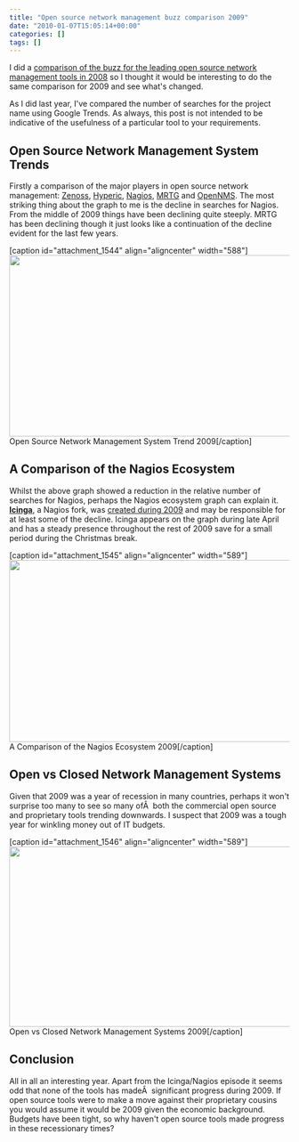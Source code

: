 ```yaml
---
title: "Open source network management buzz comparison 2009"
date: "2010-01-07T15:05:14+00:00"
categories: []
tags: []
---
```


I did a <a href="http://techteapot.com/open-source-network-management-buzz-comparison-2008/">comparison of the buzz for the leading open source network management tools in 2008</a> so I thought it would be interesting to do the same comparison for 2009 and see what's changed.

As I did last year, I've compared the number of searches for the project name using Google Trends. As always, this post is not intended to be indicative of the usefulness of a particular tool to your requirements.
<h2>Open Source Network Management System Trends</h2>
Firstly a comparison of the major players in open source network management: <a href="http://www.zenoss.com/">Zenoss</a>, <a href="http://www.hyperic.com/">Hyperic</a>, <a href="http://www.nagios.org/">Nagios</a>, <a href="http://oss.oetiker.ch/mrtg/">MRTG</a> and <a href="http://www.opennms.org/">OpenNMS</a>. The most striking thing about the graph to me is the decline in searches for Nagios. From the middle of 2009 things have been declining quite steeply. MRTG has been declining though it just looks like a continuation of the decline evident for the last few years.

[caption id="attachment_1544" align="aligncenter" width="588"]<a href="http://techteapot.com/wp-content/uploads/2010/01/zenoss-vs-hyperic-vs-nagios-vs-mrtg-vs-opennms.png"><img class="size-full wp-image-1544" title="Open Source Network Management System Trend 2009" src="http://techteapot.com/wp-content/uploads/2010/01/zenoss-vs-hyperic-vs-nagios-vs-mrtg-vs-opennms.png" alt="" width="588" height="326" /></a> Open Source Network Management System Trend 2009[/caption]
<h2>A Comparison of the Nagios Ecosystem</h2>
Whilst the above graph showed a reduction in the relative number of searches for Nagios, perhaps the Nagios ecosystem graph can explain it. <a href="http://www.icinga.org/"><strong>Icinga</strong></a>, a Nagios fork, was <a href="http://techteapot.com/nagios-begets-icinga/">created during 2009</a> and may be responsible for at least some of the decline. Icinga appears on the graph during late April and has a steady presence throughout the rest of 2009 save for a small period during the Christmas break.

[caption id="attachment_1545" align="aligncenter" width="589"]<a href="http://techteapot.com/wp-content/uploads/2010/01/nagios-vs-centreon-vs-opsview-vs-icinga.png"><img class="size-full wp-image-1545" title="A Comparison of the Nagios Ecosystem 2009" src="http://techteapot.com/wp-content/uploads/2010/01/nagios-vs-centreon-vs-opsview-vs-icinga.png" alt="" width="589" height="327" /></a> A Comparison of the Nagios Ecosystem 2009[/caption]
<h2>Open vs Closed Network Management Systems</h2>
Given that 2009 was a year of recession in many countries, perhaps it won't surprise too many to see so many ofÂ  both the commercial open source and proprietary tools trending downwards. I suspect that 2009 was a tough year for winkling money out of IT budgets.

[caption id="attachment_1546" align="aligncenter" width="589"]<a href="http://techteapot.com/wp-content/uploads/2010/01/hyperic-vs-zenoss-vs-openview-vs-netiq.png"><img class="size-full wp-image-1546" title="Open vs Closed Network Management Systems 2009" src="http://techteapot.com/wp-content/uploads/2010/01/hyperic-vs-zenoss-vs-openview-vs-netiq.png" alt="" width="589" height="324" /></a> Open vs Closed Network Management Systems 2009[/caption]
<h2>Conclusion</h2>
All in all an interesting year. Apart from the Icinga/Nagios episode it seems odd that none of the tools has madeÂ  significant progress during 2009. If open source tools were to make a move against their proprietary cousins you would assume it would be 2009 given the economic background. Budgets have been tight, so why haven't open source tools made progress in these recessionary times?
